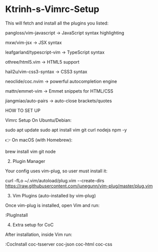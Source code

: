 # Ktrinh-s-Vimrc-Setup
This will fetch and install all the plugins you listed:

pangloss/vim-javascript → JavaScript syntax highlighting

mxw/vim-jsx → JSX syntax

leafgarland/typescript-vim → TypeScript syntax

othree/html5.vim → HTML5 support

hail2u/vim-css3-syntax → CSS3 syntax

neoclide/coc.nvim → powerful autocompletion engine

mattn/emmet-vim → Emmet snippets for HTML/CSS

jiangmiao/auto-pairs → auto-close brackets/quotes


HOW TO SET UP 

Vimrc Setup
On Ubuntu/Debian:

sudo apt update
sudo apt install vim git curl nodejs npm -y


👉 On macOS (with Homebrew):

brew install vim git node

2. Plugin Manager

Your config uses vim-plug, so user must install it:

curl -fLo ~/.vim/autoload/plug.vim --create-dirs \
    https://raw.githubusercontent.com/junegunn/vim-plug/master/plug.vim

3. Vim Plugins (auto-installed by vim-plug)

Once vim-plug is installed, open Vim and run:

:PlugInstall

4. Extra setup for CoC

After installation, inside Vim run:

:CocInstall coc-tsserver coc-json coc-html coc-css
